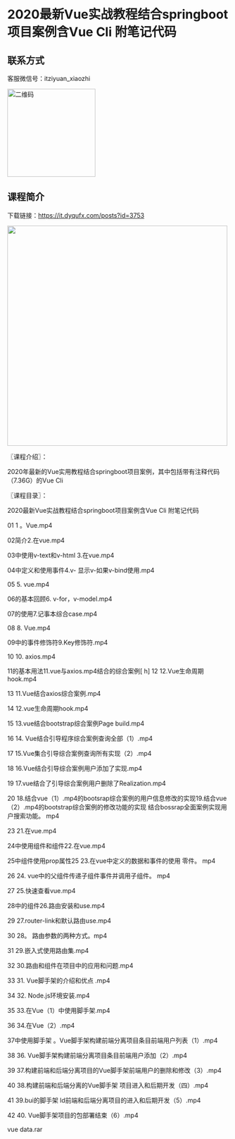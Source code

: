 # 2020最新Vue实战教程结合springboot项目案例含Vue Cli 附笔记代码

## 联系方式

客服微信号：itziyuan_xiaozhi

<img src="https://ziyuanyun.oss-cn-guangzhou.aliyuncs.com/common/20240614073449/666b82192834a.jpg" width="200" height="200" alt="二维码">

## 课程简介

下载链接：https://it.dyqufx.com/posts?id=3753

<img src="https://ziyuanyun.oss-cn-guangzhou.aliyuncs.com/yun/20240515185322/66449422ef09d.jpg" width="500" alt="">

  〖课程介绍〗：

 2020年最新的Vue实用教程结合springboot项目案例，其中包括带有注释代码（7.36G）的Vue Cli

 〖课程目录〗：

 2020最新Vue实战教程结合springboot项目案例含Vue Cli 附笔记代码



 01 1 。Vue.mp4

 02简介2.在vue.mp4

 03中使用v-text和v-html 3.在vue.mp4

 04中定义和使用事件4.v- 显示v-如果v-bind使用.mp4

 05 5. vue.mp4

 06的基本回顾6. v-for，v-model.mp4

 07的使用7.记事本综合case.mp4

 08 8. Vue.mp4

 09中的事件修饰符9.Key修饰符.mp4

 10 10. axios.mp4

 11的基本用法11.vue与axios.mp4结合的综合案例[ h] 12 12.Vue生命周期hook.mp4

 13 11.Vue结合axios综合案例.mp4

 14 12.vue生命周期hook.mp4

 15 13.vue结合bootstrap综合案例Page build.mp4

 16 14. Vue结合引导程序综合案例查询全部（1）.mp4

 17 15.Vue集合引导综合案例查询所有实现（2）.mp4

 18 16.Vue结合引导综合案例用户添加了实现.mp4

 19 17.vue结合了引导综合案例用户删除了Realization.mp4

 20 18.结合vue（1）.mp4的bootsrap综合案例的用户信息修改的实现19.结合vue（2）.mp4的bootstrap综合案例的修改功能的实现 结合bossrap全面案例实现用户搜索功能。 mp4

 23 21.在vue.mp4

 24中使用组件和组件22.在vue.mp4

 25中组件使用prop属性25 23.在vue中定义的数据和事件的使用 零件。 mp4

 26 24. vue中的父组件传递子组件事件并调用子组件。 mp4

 27 25.快速查看vue.mp4

 28中的组件26.路由安装和use.mp4

 29 27.router-link和默认路由use.mp4

 30 28。 路由参数的两种方式。mp4

 31 29.嵌入式使用路由集.mp4

 32 30.路由和组件在项目中的应用和问题.mp4

 33 31. Vue脚手架的介绍和优点 .mp4

 34 32. Node.js环境安装.mp4

 35 33.在Vue（1）中使用脚手架.mp4

 36 34.在Vue（2）.mp4

 37中使用脚手架 。Vue脚手架构建前端分离项目条目前端用户列表（1）.mp4

 38 36. Vue脚手架构建前端分离项目条目前端用户添加（2）.mp4

 39 37.构建前端和后端分离项目的Vue脚手架前端用户的删除和修改（3）.mp4

 40 38.构建前端和后端分离的Vue脚手架 项目进入和后期开发（四）.mp4

 41 39.bui的脚手架 ld前端和后端分离项目的进入和后期开发（5）.mp4

 42 40. Vue脚手架项目的包部署结束（6）.mp4

 vue data.rar

  